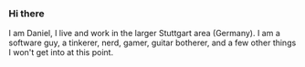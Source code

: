### Hi there

I am Daniel, I live and work in the larger Stuttgart area (Germany). I am a software guy, a tinkerer, nerd, gamer, guitar botherer, and a few other things I won't get into at this point.
